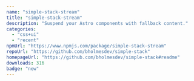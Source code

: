 ```yaml
---
name: "simple-stack-stream"
title: "simple-stack-stream"
description: "Suspend your Astro components with fallback content."
categories:
  - "css+ui"
  - "recent"
npmUrl: "https://www.npmjs.com/package/simple-stack-stream"
repoUrl: "https://github.com/bholmesdev/simple-stack"
homepageUrl: "https://github.com/bholmesdev/simple-stack#readme"
downloads: 316
badge: "new"
---
```

